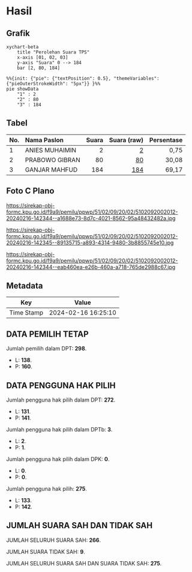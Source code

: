 # Hasil

## Grafik

```mermaid
xychart-beta
    title "Perolehan Suara TPS"
    x-axis [01, 02, 03]
    y-axis "Suara" 0 --> 184
    bar [2, 80, 184]
```

```mermaid
%%{init: {"pie": {"textPosition": 0.5}, "themeVariables": {"pieOuterStrokeWidth": "5px"}} }%%
pie showData
    "1" : 2
    "2" : 80
    "3" : 184
```

## Tabel

| No. | Nama Paslon    | Suara | Suara (raw) | Persentase |
|:--- |:-------------- | -----:| -----------:| ----------:|
| 1   | ANIES MUHAIMIN | 2     | [2][p-1]    | 0,75       |
| 2   | PRABOWO GIBRAN | 80    | [80][p-2]   | 30,08      |
| 3   | GANJAR MAHFUD  | 184   | [184][p-3]  | 69,17      |


[p-1]: https://github.com/gigit-pemilu/pemilu-2024-51-bali/blob/main/pilpres/hitung-suara/sub/51-bali/sub/02-tabanan/sub/09-baturiti/sub/2002-luwus/sub/012-tps/sub/paslon-1.txt
[p-2]: https://github.com/gigit-pemilu/pemilu-2024-51-bali/blob/main/pilpres/hitung-suara/sub/51-bali/sub/02-tabanan/sub/09-baturiti/sub/2002-luwus/sub/012-tps/sub/paslon-2.txt
[p-3]: https://github.com/gigit-pemilu/pemilu-2024-51-bali/blob/main/pilpres/hitung-suara/sub/51-bali/sub/02-tabanan/sub/09-baturiti/sub/2002-luwus/sub/012-tps/sub/paslon-3.txt

## Foto C Plano

https://sirekap-obj-formc.kpu.go.id/f9a9/pemilu/ppwp/51/02/09/20/02/5102092002012-20240216-142344--a1688e73-8d7c-4021-8562-95a48432482a.jpg

https://sirekap-obj-formc.kpu.go.id/f9a9/pemilu/ppwp/51/02/09/20/02/5102092002012-20240216-142345--89135715-a893-4314-9480-3b8855745e10.jpg

https://sirekap-obj-formc.kpu.go.id/f9a9/pemilu/ppwp/51/02/09/20/02/5102092002012-20240216-142344--eab460ea-e26b-460a-a718-765de2988c67.jpg


## Metadata

| Key        | Value               |
| ---------- | ------------------- |
| Time Stamp | 2024-02-16 16:25:10 |


## DATA PEMILIH TETAP

Jumlah pemilih dalam DPT: **298**.
 * L: **138**.
 * P: **160**.

## DATA PENGGUNA HAK PILIH

Jumlah pengguna hak pilih dalam DPT: **272**.
 * L: **131**.
 * P: **141**.

Jumlah pengguna hak pilih dalam DPTb: **3**.
 * L: **2**.
 * P: **1**.

Jumlah pengguna hak pilih dalam DPK: **0**.
 * L: **0**.
 * P: **0**.

Jumlah pengguna hak pilih: **275**.
 * L: **133**.
 * P: **142**.

## JUMLAH SUARA SAH DAN TIDAK SAH

JUMLAH SELURUH SUARA SAH: **266**.

JUMLAH SUARA TIDAK SAH: **9**.

JUMLAH SELURUH SUARA SAH DAN SUARA TIDAK SAH: **275**.


